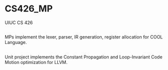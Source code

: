# CS426_MP
UIUC CS 426
##
MPs implement the lexer, parser, IR generation, register allocation for COOL Language. 
##
Unit project implements the Constant Propagation and Loop-Invariant Code Motion optimization for LLVM.
